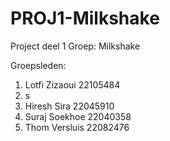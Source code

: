 # PROJ1-Milkshake
Project deel 1
Groep: Milkshake

Groepsleden: 
1. Lotfi Zizaoui 22105484
2. s
3. Hiresh Sira 22045910
4. Suraj Soekhoe 22040358
5. Thom Versluis 22082476
